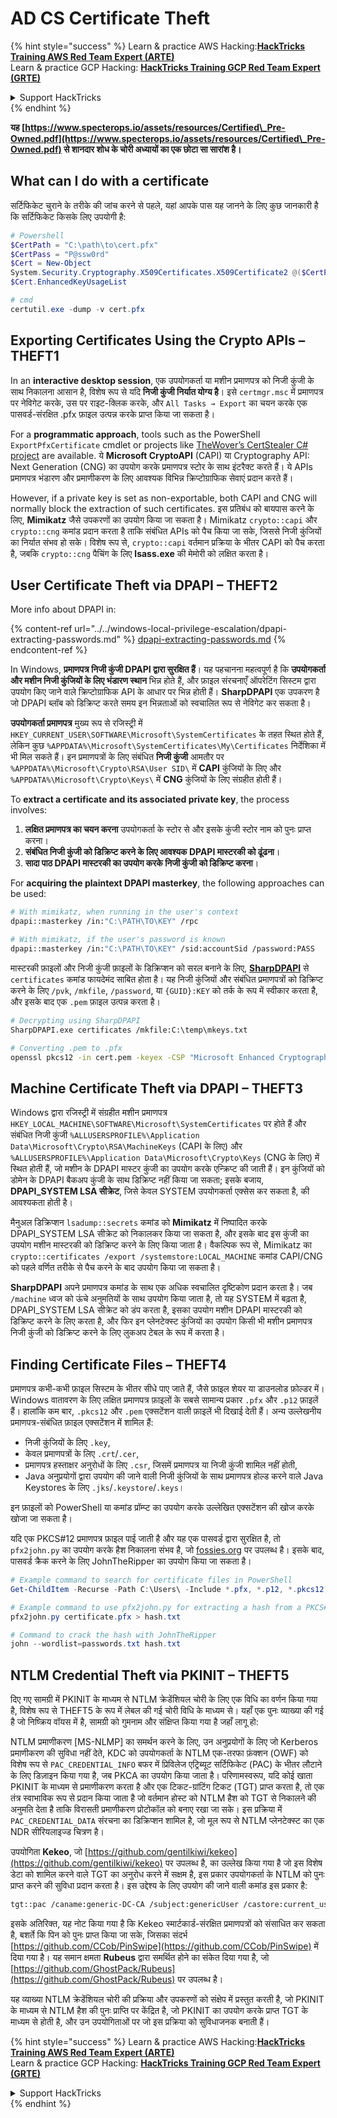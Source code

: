 # AD CS Certificate Theft

{% hint style="success" %}
Learn & practice AWS Hacking:<img src="/.gitbook/assets/arte.png" alt="" data-size="line">[**HackTricks Training AWS Red Team Expert (ARTE)**](https://training.hacktricks.xyz/courses/arte)<img src="/.gitbook/assets/arte.png" alt="" data-size="line">\
Learn & practice GCP Hacking: <img src="/.gitbook/assets/grte.png" alt="" data-size="line">[**HackTricks Training GCP Red Team Expert (GRTE)**<img src="/.gitbook/assets/grte.png" alt="" data-size="line">](https://training.hacktricks.xyz/courses/grte)

<details>

<summary>Support HackTricks</summary>

* Check the [**subscription plans**](https://github.com/sponsors/carlospolop)!
* **Join the** 💬 [**Discord group**](https://discord.gg/hRep4RUj7f) or the [**telegram group**](https://t.me/peass) or **follow** us on **Twitter** 🐦 [**@hacktricks\_live**](https://twitter.com/hacktricks\_live)**.**
* **Share hacking tricks by submitting PRs to the** [**HackTricks**](https://github.com/carlospolop/hacktricks) and [**HackTricks Cloud**](https://github.com/carlospolop/hacktricks-cloud) github repos.

</details>
{% endhint %}

**यह [https://www.specterops.io/assets/resources/Certified\_Pre-Owned.pdf](https://www.specterops.io/assets/resources/Certified\_Pre-Owned.pdf) से शानदार शोध के चोरी अध्यायों का एक छोटा सा सारांश है।**

## What can I do with a certificate

सर्टिफिकेट चुराने के तरीके की जांच करने से पहले, यहां आपके पास यह जानने के लिए कुछ जानकारी है कि सर्टिफिकेट किसके लिए उपयोगी है:
```powershell
# Powershell
$CertPath = "C:\path\to\cert.pfx"
$CertPass = "P@ssw0rd"
$Cert = New-Object
System.Security.Cryptography.X509Certificates.X509Certificate2 @($CertPath, $CertPass)
$Cert.EnhancedKeyUsageList

# cmd
certutil.exe -dump -v cert.pfx
```
## Exporting Certificates Using the Crypto APIs – THEFT1

In an **interactive desktop session**, एक उपयोगकर्ता या मशीन प्रमाणपत्र को निजी कुंजी के साथ निकालना आसान है, विशेष रूप से यदि **निजी कुंजी निर्यात योग्य है**। इसे `certmgr.msc` में प्रमाणपत्र पर नेविगेट करके, उस पर राइट-क्लिक करके, और `All Tasks → Export` का चयन करके एक पासवर्ड-संरक्षित .pfx फ़ाइल उत्पन्न करके प्राप्त किया जा सकता है।

For a **programmatic approach**, tools such as the PowerShell `ExportPfxCertificate` cmdlet or projects like [TheWover’s CertStealer C# project](https://github.com/TheWover/CertStealer) are available. ये **Microsoft CryptoAPI** (CAPI) या Cryptography API: Next Generation (CNG) का उपयोग करके प्रमाणपत्र स्टोर के साथ इंटरैक्ट करते हैं। ये APIs प्रमाणपत्र भंडारण और प्रमाणीकरण के लिए आवश्यक विभिन्न क्रिप्टोग्राफिक सेवाएं प्रदान करते हैं।

However, if a private key is set as non-exportable, both CAPI and CNG will normally block the extraction of such certificates. इस प्रतिबंध को बायपास करने के लिए, **Mimikatz** जैसे उपकरणों का उपयोग किया जा सकता है। Mimikatz `crypto::capi` और `crypto::cng` कमांड प्रदान करता है ताकि संबंधित APIs को पैच किया जा सके, जिससे निजी कुंजियों का निर्यात संभव हो सके। विशेष रूप से, `crypto::capi` वर्तमान प्रक्रिया के भीतर CAPI को पैच करता है, जबकि `crypto::cng` पैचिंग के लिए **lsass.exe** की मेमोरी को लक्षित करता है।

## User Certificate Theft via DPAPI – THEFT2

More info about DPAPI in:

{% content-ref url="../../windows-local-privilege-escalation/dpapi-extracting-passwords.md" %}
[dpapi-extracting-passwords.md](../../windows-local-privilege-escalation/dpapi-extracting-passwords.md)
{% endcontent-ref %}

In Windows, **प्रमाणपत्र निजी कुंजी DPAPI द्वारा सुरक्षित हैं**। यह पहचानना महत्वपूर्ण है कि **उपयोगकर्ता और मशीन निजी कुंजियों के लिए भंडारण स्थान** भिन्न होते हैं, और फ़ाइल संरचनाएँ ऑपरेटिंग सिस्टम द्वारा उपयोग किए जाने वाले क्रिप्टोग्राफिक API के आधार पर भिन्न होती हैं। **SharpDPAPI** एक उपकरण है जो DPAPI ब्लॉब को डिक्रिप्ट करते समय इन भिन्नताओं को स्वचालित रूप से नेविगेट कर सकता है।

**उपयोगकर्ता प्रमाणपत्र** मुख्य रूप से रजिस्ट्री में `HKEY_CURRENT_USER\SOFTWARE\Microsoft\SystemCertificates` के तहत स्थित होते हैं, लेकिन कुछ `%APPDATA%\Microsoft\SystemCertificates\My\Certificates` निर्देशिका में भी मिल सकते हैं। इन प्रमाणपत्रों के लिए संबंधित **निजी कुंजी** आमतौर पर `%APPDATA%\Microsoft\Crypto\RSA\User SID\` में **CAPI** कुंजियों के लिए और `%APPDATA%\Microsoft\Crypto\Keys\` में **CNG** कुंजियों के लिए संग्रहीत होती हैं।

To **extract a certificate and its associated private key**, the process involves:

1. **लक्षित प्रमाणपत्र का चयन करना** उपयोगकर्ता के स्टोर से और इसके कुंजी स्टोर नाम को पुनः प्राप्त करना।
2. **संबंधित निजी कुंजी को डिक्रिप्ट करने के लिए आवश्यक DPAPI मास्टरकी को ढूंढना**।
3. **सादा पाठ DPAPI मास्टरकी का उपयोग करके निजी कुंजी को डिक्रिप्ट करना**।

For **acquiring the plaintext DPAPI masterkey**, the following approaches can be used:
```bash
# With mimikatz, when running in the user's context
dpapi::masterkey /in:"C:\PATH\TO\KEY" /rpc

# With mimikatz, if the user's password is known
dpapi::masterkey /in:"C:\PATH\TO\KEY" /sid:accountSid /password:PASS
```
मास्टरकी फ़ाइलों और निजी कुंजी फ़ाइलों के डिक्रिप्शन को सरल बनाने के लिए, [**SharpDPAPI**](https://github.com/GhostPack/SharpDPAPI) से `certificates` कमांड फायदेमंद साबित होता है। यह निजी कुंजियों और संबंधित प्रमाणपत्रों को डिक्रिप्ट करने के लिए `/pvk`, `/mkfile`, `/password`, या `{GUID}:KEY` को तर्क के रूप में स्वीकार करता है, और इसके बाद एक `.pem` फ़ाइल उत्पन्न करता है।
```bash
# Decrypting using SharpDPAPI
SharpDPAPI.exe certificates /mkfile:C:\temp\mkeys.txt

# Converting .pem to .pfx
openssl pkcs12 -in cert.pem -keyex -CSP "Microsoft Enhanced Cryptographic Provider v1.0" -export -out cert.pfx
```
## Machine Certificate Theft via DPAPI – THEFT3

Windows द्वारा रजिस्ट्री में संग्रहीत मशीन प्रमाणपत्र `HKEY_LOCAL_MACHINE\SOFTWARE\Microsoft\SystemCertificates` पर होते हैं और संबंधित निजी कुंजी `%ALLUSERSPROFILE%\Application Data\Microsoft\Crypto\RSA\MachineKeys` (CAPI के लिए) और `%ALLUSERSPROFILE%\Application Data\Microsoft\Crypto\Keys` (CNG के लिए) में स्थित होती हैं, जो मशीन के DPAPI मास्टर कुंजी का उपयोग करके एन्क्रिप्ट की जाती हैं। इन कुंजियों को डोमेन के DPAPI बैकअप कुंजी के साथ डिक्रिप्ट नहीं किया जा सकता; इसके बजाय, **DPAPI_SYSTEM LSA सीक्रेट**, जिसे केवल SYSTEM उपयोगकर्ता एक्सेस कर सकता है, की आवश्यकता होती है।

मैनुअल डिक्रिप्शन `lsadump::secrets` कमांड को **Mimikatz** में निष्पादित करके DPAPI_SYSTEM LSA सीक्रेट को निकालकर किया जा सकता है, और इसके बाद इस कुंजी का उपयोग मशीन मास्टरकी को डिक्रिप्ट करने के लिए किया जाता है। वैकल्पिक रूप से, Mimikatz का `crypto::certificates /export /systemstore:LOCAL_MACHINE` कमांड CAPI/CNG को पहले वर्णित तरीके से पैच करने के बाद उपयोग किया जा सकता है।

**SharpDPAPI** अपने प्रमाणपत्र कमांड के साथ एक अधिक स्वचालित दृष्टिकोण प्रदान करता है। जब `/machine` ध्वज को ऊंचे अनुमतियों के साथ उपयोग किया जाता है, तो यह SYSTEM में बढ़ता है, DPAPI_SYSTEM LSA सीक्रेट को डंप करता है, इसका उपयोग मशीन DPAPI मास्टरकी को डिक्रिप्ट करने के लिए करता है, और फिर इन प्लेनटेक्स्ट कुंजियों का उपयोग किसी भी मशीन प्रमाणपत्र निजी कुंजी को डिक्रिप्ट करने के लिए लुकअप टेबल के रूप में करता है।

## Finding Certificate Files – THEFT4

प्रमाणपत्र कभी-कभी फ़ाइल सिस्टम के भीतर सीधे पाए जाते हैं, जैसे फ़ाइल शेयर या डाउनलोड फ़ोल्डर में। Windows वातावरण के लिए लक्षित प्रमाणपत्र फ़ाइलों के सबसे सामान्य प्रकार `.pfx` और `.p12` फ़ाइलें हैं। हालांकि कम बार, `.pkcs12` और `.pem` एक्सटेंशन वाली फ़ाइलें भी दिखाई देती हैं। अन्य उल्लेखनीय प्रमाणपत्र-संबंधित फ़ाइल एक्सटेंशन में शामिल हैं:
- निजी कुंजियों के लिए `.key`,
- केवल प्रमाणपत्रों के लिए `.crt`/`.cer`,
- प्रमाणपत्र हस्ताक्षर अनुरोधों के लिए `.csr`, जिसमें प्रमाणपत्र या निजी कुंजी शामिल नहीं होती,
- Java अनुप्रयोगों द्वारा उपयोग की जाने वाली निजी कुंजियों के साथ प्रमाणपत्र होल्ड करने वाले Java Keystores के लिए `.jks`/`.keystore`/`.keys`।

इन फ़ाइलों को PowerShell या कमांड प्रॉम्प्ट का उपयोग करके उल्लेखित एक्सटेंशन की खोज करके खोजा जा सकता है।

यदि एक PKCS#12 प्रमाणपत्र फ़ाइल पाई जाती है और यह एक पासवर्ड द्वारा सुरक्षित है, तो `pfx2john.py` का उपयोग करके हैश निकालना संभव है, जो [fossies.org](https://fossies.org/dox/john-1.9.0-jumbo-1/pfx2john_8py_source.html) पर उपलब्ध है। इसके बाद, पासवर्ड क्रैक करने के लिए JohnTheRipper का उपयोग किया जा सकता है।
```powershell
# Example command to search for certificate files in PowerShell
Get-ChildItem -Recurse -Path C:\Users\ -Include *.pfx, *.p12, *.pkcs12, *.pem, *.key, *.crt, *.cer, *.csr, *.jks, *.keystore, *.keys

# Example command to use pfx2john.py for extracting a hash from a PKCS#12 file
pfx2john.py certificate.pfx > hash.txt

# Command to crack the hash with JohnTheRipper
john --wordlist=passwords.txt hash.txt
```
## NTLM Credential Theft via PKINIT – THEFT5

दिए गए सामग्री में PKINIT के माध्यम से NTLM क्रेडेंशियल चोरी के लिए एक विधि का वर्णन किया गया है, विशेष रूप से THEFT5 के रूप में लेबल की गई चोरी विधि के माध्यम से। यहाँ एक पुनः व्याख्या की गई है जो निष्क्रिय वॉयस में है, सामग्री को गुमनाम और संक्षिप्त किया गया है जहाँ लागू हो:

NTLM प्रमाणीकरण [MS-NLMP] का समर्थन करने के लिए, उन अनुप्रयोगों के लिए जो Kerberos प्रमाणीकरण की सुविधा नहीं देते, KDC को उपयोगकर्ता के NTLM एक-तरफा फ़ंक्शन (OWF) को विशेष रूप से `PAC_CREDENTIAL_INFO` बफर में प्रिविलेज एट्रिब्यूट सर्टिफिकेट (PAC) के भीतर लौटाने के लिए डिज़ाइन किया गया है, जब PKCA का उपयोग किया जाता है। परिणामस्वरूप, यदि कोई खाता PKINIT के माध्यम से प्रमाणीकरण करता है और एक टिकट-ग्रांटिंग टिकट (TGT) प्राप्त करता है, तो एक तंत्र स्वाभाविक रूप से प्रदान किया जाता है जो वर्तमान होस्ट को NTLM हैश को TGT से निकालने की अनुमति देता है ताकि विरासती प्रमाणीकरण प्रोटोकॉल को बनाए रखा जा सके। इस प्रक्रिया में `PAC_CREDENTIAL_DATA` संरचना का डिक्रिप्शन शामिल है, जो मूल रूप से NTLM प्लेनटेक्स्ट का एक NDR सीरियलाइज्ड चित्रण है।

उपयोगिता **Kekeo**, जो [https://github.com/gentilkiwi/kekeo](https://github.com/gentilkiwi/kekeo) पर उपलब्ध है, का उल्लेख किया गया है जो इस विशेष डेटा को शामिल करने वाले TGT का अनुरोध करने में सक्षम है, इस प्रकार उपयोगकर्ता के NTLM को पुनः प्राप्त करने की सुविधा प्रदान करता है। इस उद्देश्य के लिए उपयोग की जाने वाली कमांड इस प्रकार है:
```bash
tgt::pac /caname:generic-DC-CA /subject:genericUser /castore:current_user /domain:domain.local
```
इसके अतिरिक्त, यह नोट किया गया है कि Kekeo स्मार्टकार्ड-संरक्षित प्रमाणपत्रों को संसाधित कर सकता है, बशर्ते कि पिन को पुनः प्राप्त किया जा सके, जिसका संदर्भ [https://github.com/CCob/PinSwipe](https://github.com/CCob/PinSwipe) में दिया गया है। यह समान क्षमता **Rubeus** द्वारा समर्थित होने का संकेत दिया गया है, जो [https://github.com/GhostPack/Rubeus](https://github.com/GhostPack/Rubeus) पर उपलब्ध है।

यह व्याख्या NTLM क्रेडेंशियल चोरी की प्रक्रिया और उपकरणों को संक्षेप में प्रस्तुत करती है, जो PKINIT के माध्यम से NTLM हैश की पुनः प्राप्ति पर केंद्रित है, जो PKINIT का उपयोग करके प्राप्त TGT के माध्यम से होती है, और उन उपयोगिताओं पर जो इस प्रक्रिया को सुविधाजनक बनाती हैं।

{% hint style="success" %}
Learn & practice AWS Hacking:<img src="/.gitbook/assets/arte.png" alt="" data-size="line">[**HackTricks Training AWS Red Team Expert (ARTE)**](https://training.hacktricks.xyz/courses/arte)<img src="/.gitbook/assets/arte.png" alt="" data-size="line">\
Learn & practice GCP Hacking: <img src="/.gitbook/assets/grte.png" alt="" data-size="line">[**HackTricks Training GCP Red Team Expert (GRTE)**<img src="/.gitbook/assets/grte.png" alt="" data-size="line">](https://training.hacktricks.xyz/courses/grte)

<details>

<summary>Support HackTricks</summary>

* Check the [**subscription plans**](https://github.com/sponsors/carlospolop)!
* **Join the** 💬 [**Discord group**](https://discord.gg/hRep4RUj7f) or the [**telegram group**](https://t.me/peass) or **follow** us on **Twitter** 🐦 [**@hacktricks\_live**](https://twitter.com/hacktricks\_live)**.**
* **Share hacking tricks by submitting PRs to the** [**HackTricks**](https://github.com/carlospolop/hacktricks) and [**HackTricks Cloud**](https://github.com/carlospolop/hacktricks-cloud) github repos.

</details>
{% endhint %}
